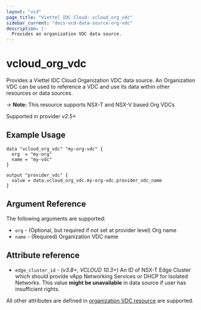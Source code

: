 ```yaml
---
layout: "vcd"
page_title: "Viettel IDC Cloud: vcloud_org_vdc"
sidebar_current: "docs-vcd-data-source-org-vdc"
description: |-
  Provides an organization VDC data source.
---
```


# vcloud\_org\_vdc

Provides a Viettel IDC Cloud Organization VDC data source. An Organization VDC can be used to
reference a VDC and use its data within other resources or data sources.

-> **Note:** This resource supports NSX-T and NSX-V based Org VDCs

Supported in provider *v2.5+*

## Example Usage

```hcl
data "vcloud_org_vdc" "my-org-vdc" {
  org  = "my-org"
  name = "my-vdc"
}

output "provider_vdc" {
  value = data.vcloud_org_vdc.my-org-vdc.provider_vdc_name
}

```

## Argument Reference

The following arguments are supported:

* `org` - (Optional, but required if not set at provider level) Org name 
* `name` - (Required) Organization VDC name

## Attribute reference

* `edge_cluster_id` - (*v3.8+*, *VCLOUD 10.3+*) An ID of NSX-T Edge Cluster which should provide vApp
  Networking Services or DHCP for Isolated Networks. This value **might be unavailable** in data
  source if user has insufficient rights.

All other attributes are defined in [organization VDC
resource](/providers/viettelidc-provider/vcloud/latest/docs/resources/org_vdc#attribute-reference) are supported.

